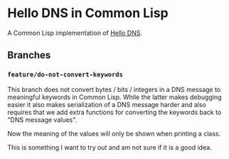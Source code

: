 # Hello DNS in Common Lisp

A Common Lisp implementation of [Hello DNS](https://github.com/ahupowerdns/hello-dns/).

## Branches

### `feature/do-not-convert-keywords`

This branch does not convert bytes / bits / integers in a DNS message to
meaningful keywords in Common Lisp.  While the latter makes debugging
easier it also makes serialization of a DNS message harder and also
requires that we add extra functions for converting the keywords back
to "DNS message values".

Now the meaning of the values will only be shown when printing a class.

This is something I want to try out and am not sure if it is a good idea.
